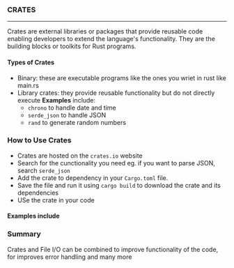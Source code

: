 ### CRATES
---
Crates are external libraries or packages that provide reusable code enabling developers to extend the language's functionality. They are the building blocks or toolkits for Rust programs.
#### Types of Crates
- Binary: these are executable programs like the ones you wriet in rust like main.rs
- Library crates: they provide reusable functionality but do not directly execute
  **Examples** include:
  - `chrono` to handle date and time
  - `serde_json` to handle JSON
  - `rand` to generate random numbers

### How to Use Crates
- Crates are hosted on the `crates.io` website
- Search for the cunctionality you need eg. if you want to parse JSON, search `serde_json`
- Add the crate to dependency in your `Cargo.toml` file.
- Save the file and run it using `cargo build` to download the crate and its dependencies
- USe the crate in your code 
#### Examples include
### Summary
Crates and File I/O can be combined to improve functionality of the code, for improves error handling and many more 
